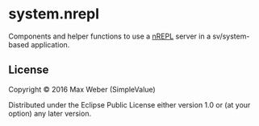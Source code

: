 # system.nrepl

Components and helper functions to use a
[nREPL](https://github.com/clojure/tools.nrepl) server in a
sv/system-based application.

## License

Copyright © 2016 Max Weber (SimpleValue)

Distributed under the Eclipse Public License either version 1.0 or (at
your option) any later version.
